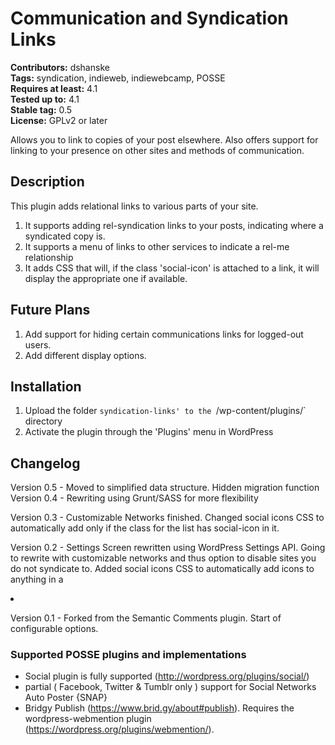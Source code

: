 # Communication and Syndication Links #
**Contributors:** dshanske  
**Tags:** syndication, indieweb, indiewebcamp, POSSE  
**Requires at least:** 4.1  
**Tested up to:** 4.1  
**Stable tag:** 0.5  
**License:** GPLv2 or later  

Allows you to link to copies of your post elsewhere. Also offers support for linking to your presence on other sites and methods of communication.

## Description ##

This plugin adds relational links to various parts of your site.

1. It supports adding rel-syndication links to your posts, indicating where
a syndicated copy is.
2. It supports a menu of links to other services to indicate a rel-me relationship
3. It adds CSS that will, if the class 'social-icon' is attached to a link,
it will display the appropriate one if available.

## Future Plans ##

1. Add support for hiding certain communications links for logged-out users.
2. Add different display options. 

## Installation ##

1. Upload the folder `syndication-links' to the `/wp-content/plugins/` directory
2. Activate the plugin through the 'Plugins' menu in WordPress

## Changelog ##

Version 0.5 - Moved to simplified data structure. Hidden migration function
Version 0.4 - Rewriting using Grunt/SASS for more flexibility

Version 0.3 - Customizable Networks finished. Changed social icons CSS to automatically add only if the class for the list has social-icon in it.

Version 0.2 - Settings Screen rewritten using WordPress Settings API. Going to rewrite with customizable networks and thus option to disable sites you do not syndicate to. Added social icons CSS to automatically add icons to anything in a <LI>

Version 0.1 - Forked from the Semantic Comments plugin. Start of configurable
options.

### Supported POSSE plugins and implementations ###

* Social plugin is fully supported (http://wordpress.org/plugins/social/)
* partial ( Facebook, Twitter & Tumblr only ) support for Social Networks Auto Poster {SNAP}
* Bridgy Publish (https://www.brid.gy/about#publish). Requires the
  wordpress-webmention plugin (https://wordpress.org/plugins/webmention/).
